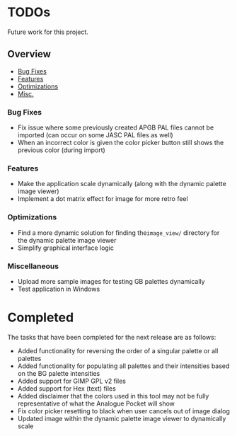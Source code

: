 # TODOs
Future work for this project.
## Overview
- [Bug Fixes](#bug-fixes)
- [Features](#features)
- [Optimizations](#optimizations)
- [Misc.](#miscellaneous)

### Bug Fixes
- Fix issue where some previously created APGB PAL files cannot be imported (can occur on some JASC PAL files as well)
- When an incorrect color is given the color picker button still shows the previous color (during import)

### Features
- Make the application scale dynamically (along with the dynamic palette image viewer)
- Implement a dot matrix effect for image for more retro feel

### Optimizations
- Find a more dynamic solution for finding the`image_view/` directory for the dynamic palette image viewer
- Simplify graphical interface logic

### Miscellaneous
- Upload more sample images for testing GB palettes dynamically
- Test application in Windows

# Completed 
The tasks that have been completed for the next release are as follows:
- Added functionality for reversing the order of a singular palette or all palettes
- Added functionality for populating all palettes and their intensities based on the BG palette intensities
- Added support for GIMP GPL v2 files
- Added support for Hex (text) files
- Added disclaimer that the colors used in this tool may not be fully representative of what the Analogue Pocket will show
- Fix color picker resetting to black when user cancels out of image dialog
- Updated image within the dynamic palette image viewer to dynamically scale